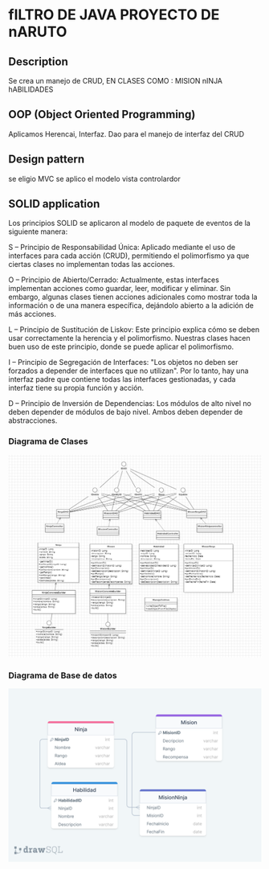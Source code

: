 # fILTRO DE JAVA PROYECTO DE nARUTO

## Description
Se crea un manejo de CRUD, EN CLASES COMO :
MISION
nINJA
hABILIDADES

## OOP (Object Oriented Programming)
Aplicamos Herencai, Interfaz. Dao para el manejo de interfaz del CRUD

## Design pattern       
se eligio MVC
se aplico el modelo  vista controlardor

## SOLID application    

Los principios SOLID se aplicaron al modelo de paquete de eventos de la siguiente manera:

S – Principio de Responsabilidad Única: Aplicado mediante el uso de interfaces para cada acción (CRUD), permitiendo el polimorfismo ya que ciertas clases no implementan todas las acciones.

O – Principio de Abierto/Cerrado: Actualmente, estas interfaces implementan acciones como guardar, leer, modificar y eliminar. Sin embargo, algunas clases tienen acciones adicionales como mostrar toda la información o de una manera específica, dejándolo abierto a la adición de más acciones.

L – Principio de Sustitución de Liskov: Este principio explica cómo se deben usar correctamente la herencia y el polimorfismo. Nuestras clases hacen buen uso de este principio, donde se puede aplicar el polimorfismo.

I – Principio de Segregación de Interfaces: "Los objetos no deben ser forzados a depender de interfaces que no utilizan". Por lo tanto, hay una interfaz padre que contiene todas las interfaces gestionadas, y cada interfaz tiene su propia función y acción.

D – Principio de Inversión de Dependencias: Los módulos de alto nivel no deben depender de módulos de bajo nivel. Ambos deben depender de abstracciones.



### Diagrama de Clases

![](imagenes/DiagramaDeClaseImagen.png)


### Diagrama de Base de datos
![](imagenes/drawSQL-filtro-ene-29.png)
